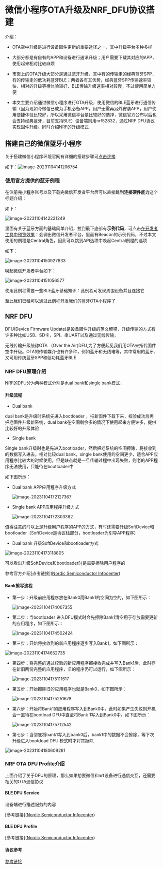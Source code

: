 # 微信小程序OTA升级及NRF_DFU协议搭建

介绍：

- OTA空中升级是进行设备固件更新的重要途径之一，其中升级平台多种多样

- 大部分都是有自有的APP和设备进行通讯升级；用户需要下载其对应的APP，使用起来相对比较麻烦

- 市面上的OTA升级大部分是通过蓝牙升级，其中有的传输走的经典蓝牙SPP，有的传输走的低功耗蓝牙BLE；两者各有其优势，经典蓝牙SPP传输速率较快，相对的升级等待体验较好，BLE传输升级速率相对较慢，不过使用简单方便

- 本文主要介绍通过微信小程序进行OTA升级，使用微信的BLE蓝牙进行通信传输（因为现如今微信已成为手机必备APP，用户无需再另外安装APP，用户使用便捷体验比较好，所以采用微信平台是比较好的选择，微信官方公布以后也会支持经典蓝牙，目前支持BLE）设备端则用nrf52832，通过NRF DFU协议实现固件升级。同时介绍NRF的升级模式

  

## 搭建自己的微信蓝牙小程序

关于搭建微信小程序环境官网有详细的搭建步骤可[点击连接](https://developers.weixin.qq.com/miniprogram/dev/framework/quickstart/getstart.html#申请账号)

如下：![image-20231104141206754](https://markdown-1315172582.cos.ap-shanghai.myqcloud.com/imgimage-20231104141206754.png)

### 使用官方提供的蓝牙例程

在注册完小程序账号以及下载完微信开发者平台后可以直接跳到**连接硬件能力**这个标题介绍：

如下：

![image-20231104142221249](https://markdown-1315172582.cos.ap-shanghai.myqcloud.com/imgimage-20231104142221249.png)

里面有关于蓝牙方面的基础简单介绍，拉到最下底部有**示例代码**，可点击[在开发者工具中预览效果](https://developers.weixin.qq.com/s/OF4Y9Gme6rZ4)：会调出微信开发者平台，里面有Beacon的示例代码，不过本文使用的例程是Central角色，因此可以跳到API选项中唤起Central例程的选项

如下：

![image-20231104150927833](https://markdown-1315172582.cos.ap-shanghai.myqcloud.com/imgimage-20231104150927833.png)

唤起微信开发者平台如下：

![image-20231104151056577](https://markdown-1315172582.cos.ap-shanghai.myqcloud.com/imgimage-20231104151056577.png)

使用此例程需要一些BLE蓝牙基础知识：此例程可发现周围设备并且连接它

至此我们已经可以通过此例程开发我们的蓝牙OTA小程序了

## NRF DFU

DFU(Device Firmware Update)是设备固件升级的英文解释，升级传输的方式有许多种比如USB、SD卡，SPI、串UART以及通过无线传输，

无线传输升级统称OTA （Over the Air)DFU,为了方便起见我们用OTA来指代固件空中升级。OTA的传输媒介也有许多种，例如蓝牙和无线电等，其中常用的蓝牙、又可用传统蓝牙SPP和低功耗蓝牙BLE

### NRF DFU原理介绍

NRF的DFU分为两种模式分别是dual bank和single bank模式，

#### 升级流程

- Dual bank

dual bank是升级时系统先进入bootloader ，把新固件下载下来，校验成功后再把老固件升级新系统，dual bank在空间剩余多的情况下使用起来方便许多，提供比较好的升级体验

- Single bank

Single bank升级时也是先进入bootloader，然后把老系统的空间擦除，将接收到的数据写入进去，相对比较dual bank，single bank使用的空间更少，适合APP应用程序比较大的时候使用，但是缺点就是一旦传输过程中出现失败，则老的APP程序无法使用，只能待在bootloader中

如下图所示：

- Dual bank APP应用程序升级方式

  ![image-20231104172127367](https://markdown-1315172582.cos.ap-shanghai.myqcloud.com/imgimage-20231104172127367.png)

- Single bank APP应用程序升级方式

  ![image-20231104172303362](https://markdown-1315172582.cos.ap-shanghai.myqcloud.com/imgimage-20231104172303362.png)

值得注意的时以上是升级用户程序的APP的方式，有时还需要升级SoftDevice和bootloader（SoftDevice是协议栈部分，bootloader为引导APP程序）

- Dual bank 升级SoftDevice和bootloader方式

![image-20231104173118805](https://markdown-1315172582.cos.ap-shanghai.myqcloud.com/imgimage-20231104173118805.png)

可以看出升级SoftDevice和bootloader时是需要擦除用户程序的

参考官方介绍[点击链接]([Nordic Semiconductor Infocenter](https://infocenter.nordicsemi.com/index.jsp?topic=%2Fstruct_nrf52%2Fstruct%2Fnrf52.html&cp=5))

#### Bank擦写流程

- 第一步：升级前应用程序放在Bank0而Bank1的空间为空的，如下图所示：

  ![image-20231104174007355](https://markdown-1315172582.cos.ap-shanghai.myqcloud.com/imgimage-20231104174007355.png)

- 第二步：当bootloader 进入DFU模式时会先擦除Bank1清空用于存放需要更新的应用程序，如下图所示：

  ![image-20231104174502424](https://markdown-1315172582.cos.ap-shanghai.myqcloud.com/imgimage-20231104174502424.png)

- 第三步：开始将接收到的新应用程序逐步写入Bank1，如下图所示：

![image-20231104174652735](https://markdown-1315172582.cos.ap-shanghai.myqcloud.com/imgimage-20231104174652735.png)

- 第四步：将完整的通过校验的新应用程序都接收完成并写入Bank1后，此时存在新旧两份完整的应用程序，旧的程序仍可以运行，如下图所示：

  ![image-20231104175111617](https://markdown-1315172582.cos.ap-shanghai.myqcloud.com/imgimage-20231104175111617.png)

- 第五步：开始擦除旧的应用程序也就是Bank0，如下图所示：

  ![image-20231104175251678](https://markdown-1315172582.cos.ap-shanghai.myqcloud.com/imgimage-20231104175251678.png)

- 第六步：开始将Bank1的应用程序写入到Bank0中，此时如果产生失败则开机会一直待在bootload DFU中直至将Bank 1写入到Bank0中。如下图所示：

  ![image-20231104175712542](https://markdown-1315172582.cos.ap-shanghai.myqcloud.com/imgimage-20231104175712542.png)

- 第七步：当彻底将bank1写入到bank0后，bank1中的数据不会擦除，等下次升级进入bootdoad DFU 模式时才将其擦除

  

![image-20231104180609281](https://markdown-1315172582.cos.ap-shanghai.myqcloud.com/imgimage-20231104180609281.png)

### NRF OTA DFU Profile介绍

上面介绍了关于DFU的原理，那么如果想要微信和nrf设备进行通信交互，还需要相关的OTA通信协议

#### **BLE DFU Service**

设备端进行描述服务的内容

[参考链接]([Nordic Semiconductor Infocenter](https://infocenter.nordicsemi.com/index.jsp?topic=%2Fcom.nordic.infocenter.sdk5.v11.0.0%2Fbledfu_transport_bleservice.html))

#### BLE DFU Profile

[参考链接]([Nordic Semiconductor Infocenter](https://infocenter.nordicsemi.com/index.jsp?topic=%2Fstruct_nrf52%2Fstruct%2Fnrf52.html&cp=5))

#### 协议参考

[参考链接](https://github.com/dmlls/InfiniTime/blob/54d58dbc46a357334bf5825973e2d817ac855954/bootloader/ota-dfu-python/ble_secure_dfu_controller.py)